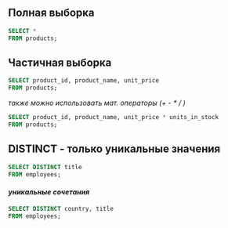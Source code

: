 
## Полная выборка
```sql
SELECT *
FROM products;
```

## Частичная выборка
```sql
SELECT product_id, product_name, unit_price
FROM products;
```

*также можно использовать мат. операторы (+ - * / )*
```sql
SELECT product_id, product_name, unit_price * units_in_stock
FROM products;
```

## DISTINCT - только уникальные значения

```sql
SELECT DISTINCT title
FROM employees;
```
#### *уникальные сочетания*

```sql
SELECT DISTINCT country, title
FROM employees;
```